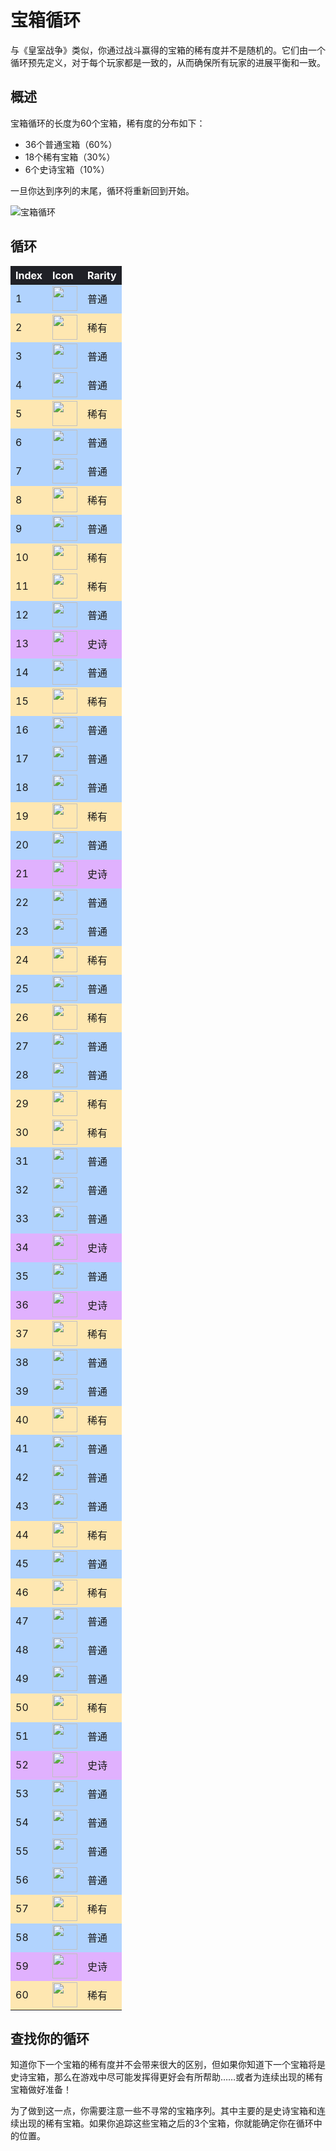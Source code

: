# 宝箱循环

与《皇室战争》类似，你通过战斗赢得的宝箱的稀有度并不是随机的。它们由一个循环预先定义，对于每个玩家都是一致的，从而确保所有玩家的进展平衡和一致。

## 概述

宝箱循环的长度为60个宝箱，稀有度的分布如下：

- 36个普通宝箱（60%）
- 18个稀有宝箱（30%）
- 6个史诗宝箱（10%）

一旦你达到序列的末尾，循环将重新回到开始。

![宝箱循环](/assets/sb_chest_cycle_1.png)

## 循环



<style>
    .heatmapChestCycle {
        width: 100%;
        text-align: left;
    }
    .heatmapChestCycle th {
        word-wrap: break-word;
        text-align: left;
        color: white;
        background: #202127;
    }
    .heatmapChestCycle tr:nth-child(1) { background: rgba(0, 112, 255, 0.30); }
    .heatmapChestCycle tr:nth-child(2) { background: rgba(255, 179, 0, 0.30); }
    .heatmapChestCycle tr:nth-child(3) { background: rgba(0, 112, 255, 0.30); }
    .heatmapChestCycle tr:nth-child(4) { background: rgba(0, 112, 255, 0.30); }
    .heatmapChestCycle tr:nth-child(5) { background: rgba(255, 179, 0, 0.30); }
    .heatmapChestCycle tr:nth-child(6) { background: rgba(0, 112, 255, 0.30); }
    .heatmapChestCycle tr:nth-child(7) { background: rgba(0, 112, 255, 0.30); }
    .heatmapChestCycle tr:nth-child(8) { background: rgba(255, 179, 0, 0.30); }
    .heatmapChestCycle tr:nth-child(9) { background: rgba(0, 112, 255, 0.30); }
    .heatmapChestCycle tr:nth-child(10) { background: rgba(255, 179, 0, 0.30); }
    .heatmapChestCycle tr:nth-child(11) { background: rgba(255, 179, 0, 0.30); }
    .heatmapChestCycle tr:nth-child(12) { background: rgba(0, 112, 255, 0.30); }
    .heatmapChestCycle tr:nth-child(13) { background: rgba(156, 1, 255, 0.30); }
    .heatmapChestCycle tr:nth-child(14) { background: rgba(0, 112, 255, 0.30); }
    .heatmapChestCycle tr:nth-child(15) { background: rgba(255, 179, 0, 0.30); }
    .heatmapChestCycle tr:nth-child(16) { background: rgba(0, 112, 255, 0.30); }
    .heatmapChestCycle tr:nth-child(17) { background: rgba(0, 112, 255, 0.30); }
    .heatmapChestCycle tr:nth-child(18) { background: rgba(0, 112, 255, 0.30); }
    .heatmapChestCycle tr:nth-child(19) { background: rgba(255, 179, 0, 0.30); }
    .heatmapChestCycle tr:nth-child(20) { background: rgba(0, 112, 255, 0.30); }
    .heatmapChestCycle tr:nth-child(21) { background: rgba(156, 1, 255, 0.30); }
    .heatmapChestCycle tr:nth-child(22) { background: rgba(0, 112, 255, 0.30); }
    .heatmapChestCycle tr:nth-child(23) { background: rgba(0, 112, 255, 0.30); }
    .heatmapChestCycle tr:nth-child(24) { background: rgba(255, 179, 0, 0.30); }
    .heatmapChestCycle tr:nth-child(25) { background: rgba(0, 112, 255, 0.30); }
    .heatmapChestCycle tr:nth-child(26) { background: rgba(255, 179, 0, 0.30); }
    .heatmapChestCycle tr:nth-child(27) { background: rgba(0, 112, 255, 0.30); }
    .heatmapChestCycle tr:nth-child(28) { background: rgba(0, 112, 255, 0.30); }
    .heatmapChestCycle tr:nth-child(29) { background: rgba(255, 179, 0, 0.30); }
    .heatmapChestCycle tr:nth-child(30) { background: rgba(255, 179, 0, 0.30); }
    .heatmapChestCycle tr:nth-child(31) { background: rgba(0, 112, 255, 0.30); }
    .heatmapChestCycle tr:nth-child(32) { background: rgba(0, 112, 255, 0.30); }
    .heatmapChestCycle tr:nth-child(33) { background: rgba(0, 112, 255, 0.30); }
    .heatmapChestCycle tr:nth-child(34) { background: rgba(156, 1, 255, 0.30); }
    .heatmapChestCycle tr:nth-child(35) { background: rgba(0, 112, 255, 0.30); }
    .heatmapChestCycle tr:nth-child(36) { background: rgba(156, 1, 255, 0.30); }
    .heatmapChestCycle tr:nth-child(37) { background: rgba(255, 179, 0, 0.30); }
    .heatmapChestCycle tr:nth-child(38) { background: rgba(0, 112, 255, 0.30); }
    .heatmapChestCycle tr:nth-child(39) { background: rgba(0, 112, 255, 0.30); }
    .heatmapChestCycle tr:nth-child(40) { background: rgba(255, 179, 0, 0.30); }
    .heatmapChestCycle tr:nth-child(41) { background: rgba(0, 112, 255, 0.30); }
    .heatmapChestCycle tr:nth-child(42) { background: rgba(0, 112, 255, 0.30); }
    .heatmapChestCycle tr:nth-child(43) { background: rgba(0, 112, 255, 0.30); }
    .heatmapChestCycle tr:nth-child(44) { background: rgba(255, 179, 0, 0.30); }
    .heatmapChestCycle tr:nth-child(45) { background: rgba(0, 112, 255, 0.30); }
    .heatmapChestCycle tr:nth-child(46) { background: rgba(255, 179, 0, 0.30); }
    .heatmapChestCycle tr:nth-child(47) { background: rgba(0, 112, 255, 0.30); }
    .heatmapChestCycle tr:nth-child(48) { background: rgba(0, 112, 255, 0.30); }
    .heatmapChestCycle tr:nth-child(49) { background: rgba(0, 112, 255, 0.30); }
    .heatmapChestCycle tr:nth-child(50) { background: rgba(255, 179, 0, 0.30); }
    .heatmapChestCycle tr:nth-child(51) { background: rgba(0, 112, 255, 0.30); }
    .heatmapChestCycle tr:nth-child(52) { background: rgba(156, 1, 255, 0.30); }
    .heatmapChestCycle tr:nth-child(53) { background: rgba(0, 112, 255, 0.30); }
    .heatmapChestCycle tr:nth-child(54) { background: rgba(0, 112, 255, 0.30); }
    .heatmapChestCycle tr:nth-child(55) { background: rgba(0, 112, 255, 0.30); }
    .heatmapChestCycle tr:nth-child(56) { background: rgba(0, 112, 255, 0.30); }
    .heatmapChestCycle tr:nth-child(57) { background: rgba(255, 179, 0, 0.30); }
    .heatmapChestCycle tr:nth-child(58) { background: rgba(0, 112, 255, 0.30); }
    .heatmapChestCycle tr:nth-child(59) { background: rgba(156, 1, 255, 0.30); }
    .heatmapChestCycle tr:nth-child(60) { background: rgba(255, 179, 0, 0.30); }
</style>

<div class="heatmapChestCycle">

| Index | Icon | Rarity | 
| -- | -- | -- |
| 1 | <img src="../assets/chest_icon_普通.png"  width="40" height="40" /> | 普通 |
| 2 | <img src="../assets/chest_icon_稀有.png"  width="40" height="40" /> | 稀有 |
| 3 | <img src="../assets/chest_icon_普通.png"  width="40" height="40" /> | 普通 |
| 4 | <img src="../assets/chest_icon_普通.png"  width="40" height="40" /> | 普通 |
| 5 | <img src="../assets/chest_icon_稀有.png"  width="40" height="40" /> | 稀有 |
| 6 | <img src="../assets/chest_icon_普通.png"  width="40" height="40" /> | 普通 |
| 7 | <img src="../assets/chest_icon_普通.png"  width="40" height="40" /> | 普通 |
| 8 | <img src="../assets/chest_icon_稀有.png"  width="40" height="40" /> | 稀有 |
| 9 | <img src="../assets/chest_icon_普通.png"  width="40" height="40" /> | 普通 |
| 10 | <img src="../assets/chest_icon_稀有.png"  width="40" height="40" /> | 稀有 |
| 11 | <img src="../assets/chest_icon_稀有.png"  width="40" height="40" /> | 稀有 |
| 12 | <img src="../assets/chest_icon_普通.png"  width="40" height="40" /> | 普通 |
| 13 | <img src="../assets/chest_icon_史诗.png"  width="40" height="40" /> | 史诗 |
| 14 | <img src="../assets/chest_icon_普通.png"  width="40" height="40" /> | 普通 |
| 15 | <img src="../assets/chest_icon_稀有.png"  width="40" height="40" /> | 稀有 |
| 16 | <img src="../assets/chest_icon_普通.png"  width="40" height="40" /> | 普通 |
| 17 | <img src="../assets/chest_icon_普通.png"  width="40" height="40" /> | 普通 |
| 18 | <img src="../assets/chest_icon_普通.png"  width="40" height="40" /> | 普通 |
| 19 | <img src="../assets/chest_icon_稀有.png"  width="40" height="40" /> | 稀有 |
| 20 | <img src="../assets/chest_icon_普通.png"  width="40" height="40" /> | 普通 |
| 21 | <img src="../assets/chest_icon_史诗.png"  width="40" height="40" /> | 史诗 |
| 22 | <img src="../assets/chest_icon_普通.png"  width="40" height="40" /> | 普通 |
| 23 | <img src="../assets/chest_icon_普通.png"  width="40" height="40" /> | 普通 |
| 24 | <img src="../assets/chest_icon_稀有.png"  width="40" height="40" /> | 稀有 |
| 25 | <img src="../assets/chest_icon_普通.png"  width="40" height="40" /> | 普通 |
| 26 | <img src="../assets/chest_icon_稀有.png"  width="40" height="40" /> | 稀有 |
| 27 | <img src="../assets/chest_icon_普通.png"  width="40" height="40" /> | 普通 |
| 28 | <img src="../assets/chest_icon_普通.png"  width="40" height="40" /> | 普通 |
| 29 | <img src="../assets/chest_icon_稀有.png"  width="40" height="40" /> | 稀有 |
| 30 | <img src="../assets/chest_icon_稀有.png"  width="40" height="40" /> | 稀有 |
| 31 | <img src="../assets/chest_icon_普通.png"  width="40" height="40" /> | 普通 |
| 32 | <img src="../assets/chest_icon_普通.png"  width="40" height="40" /> | 普通 |
| 33 | <img src="../assets/chest_icon_普通.png"  width="40" height="40" /> | 普通 |
| 34 | <img src="../assets/chest_icon_史诗.png"  width="40" height="40" /> | 史诗 |
| 35 | <img src="../assets/chest_icon_普通.png"  width="40" height="40" /> | 普通 |
| 36 | <img src="../assets/chest_icon_史诗.png"  width="40" height="40" /> | 史诗 |
| 37 | <img src="../assets/chest_icon_稀有.png"  width="40" height="40" /> | 稀有 |
| 38 | <img src="../assets/chest_icon_普通.png"  width="40" height="40" /> | 普通 |
| 39 | <img src="../assets/chest_icon_普通.png"  width="40" height="40" /> | 普通 |
| 40 | <img src="../assets/chest_icon_稀有.png"  width="40" height="40" /> | 稀有 |
| 41 | <img src="../assets/chest_icon_普通.png"  width="40" height="40" /> | 普通 |
| 42 | <img src="../assets/chest_icon_普通.png"  width="40" height="40" /> | 普通 |
| 43 | <img src="../assets/chest_icon_普通.png"  width="40" height="40" /> | 普通 |
| 44 | <img src="../assets/chest_icon_稀有.png"  width="40" height="40" /> | 稀有 |
| 45 | <img src="../assets/chest_icon_普通.png"  width="40" height="40" /> | 普通 |
| 46 | <img src="../assets/chest_icon_稀有.png"  width="40" height="40" /> | 稀有 |
| 47 | <img src="../assets/chest_icon_普通.png"  width="40" height="40" /> | 普通 |
| 48 | <img src="../assets/chest_icon_普通.png"  width="40" height="40" /> | 普通 |
| 49 | <img src="../assets/chest_icon_普通.png"  width="40" height="40" /> | 普通 |
| 50 | <img src="../assets/chest_icon_稀有.png"  width="40" height="40" /> | 稀有 |
| 51 | <img src="../assets/chest_icon_普通.png"  width="40" height="40" /> | 普通 |
| 52 | <img src="../assets/chest_icon_史诗.png"  width="40" height="40" /> | 史诗 |
| 53 | <img src="../assets/chest_icon_普通.png"  width="40" height="40" /> | 普通 |
| 54 | <img src="../assets/chest_icon_普通.png"  width="40" height="40" /> | 普通 |
| 55 | <img src="../assets/chest_icon_普通.png"  width="40" height="40" /> | 普通 |
| 56 | <img src="../assets/chest_icon_普通.png"  width="40" height="40" /> | 普通 |
| 57 | <img src="../assets/chest_icon_稀有.png"  width="40" height="40" /> | 稀有 |
| 58 | <img src="../assets/chest_icon_普通.png"  width="40" height="40" /> | 普通 |
| 59 | <img src="../assets/chest_icon_史诗.png"  width="40" height="40" /> | 史诗 |
| 60 | <img src="../assets/chest_icon_稀有.png"  width="40" height="40" /> | 稀有 |

</div>


## 查找你的循环

知道你下一个宝箱的稀有度并不会带来很大的区别，但如果你知道下一个宝箱将是史诗宝箱，那么在游戏中尽可能发挥得更好会有所帮助……或者为连续出现的稀有宝箱做好准备！

为了做到这一点，你需要注意一些不寻常的宝箱序列。其中主要的是史诗宝箱和连续出现的稀有宝箱。如果你追踪这些宝箱之后的3个宝箱，你就能确定你在循环中的位置。